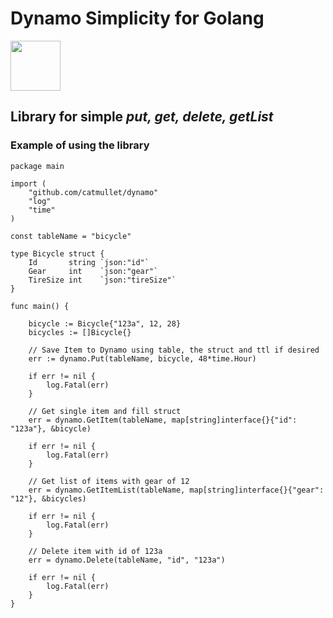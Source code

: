# Dynamo Simplicity for Golang

<img src="https://storage.googleapis.com/gopherizeme.appspot.com/gophers/a86a9d910d524a2c7a8d56570e36cccb16e308e2.png" width="80">

## Library for simple _put, get, delete, getList_

### Example of using the library

```golang
package main

import (
	"github.com/catmullet/dynamo"
	"log"
	"time"
)

const tableName = "bicycle"

type Bicycle struct {
	Id       string `json:"id"`
	Gear     int    `json:"gear"`
	TireSize int    `json:"tireSize"`
}

func main() {

	bicycle := Bicycle{"123a", 12, 28}
	bicycles := []Bicycle{}

	// Save Item to Dynamo using table, the struct and ttl if desired
	err := dynamo.Put(tableName, bicycle, 48*time.Hour)

	if err != nil {
		log.Fatal(err)
	}

	// Get single item and fill struct
	err = dynamo.GetItem(tableName, map[string]interface{}{"id": "123a"}, &bicycle)

	if err != nil {
		log.Fatal(err)
	}

	// Get list of items with gear of 12
	err = dynamo.GetItemList(tableName, map[string]interface{}{"gear": "12"}, &bicycles)

	if err != nil {
		log.Fatal(err)
	}

	// Delete item with id of 123a
	err = dynamo.Delete(tableName, "id", "123a")

	if err != nil {
		log.Fatal(err)
	}
}
```
